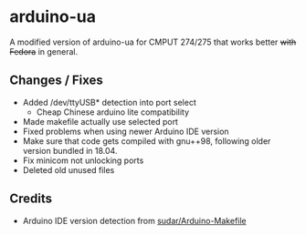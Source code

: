 # arduino-ua

A modified version of arduino-ua for CMPUT 274/275 that works better ~~with Fedora~~ in general.

## Changes / Fixes

- Added /dev/ttyUSB* detection into port select
  - Cheap Chinese arduino lite compatibility
- Made makefile actually use selected port
- Fixed problems when using newer Arduino IDE version
- Make sure that code gets compiled with gnu++98, following older version bundled in 18.04.
- Fix minicom not unlocking ports
- Deleted old unused files

## Credits

- Arduino IDE version detection from [sudar/Arduino-Makefile](https://www.github.com/sudar/Arduino-Makefile)